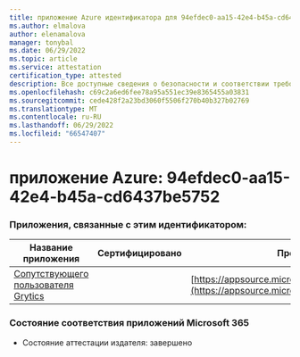 ```yaml
---
title: приложение Azure идентификатора для 94efdec0-aa15-42e4-b45a-cd6437be5752
ms.author: elmalova
author: elenamalova
manager: tonybal
ms.date: 06/29/2022
ms.topic: article
ms.service: attestation
certification_type: attested
description: Все доступные сведения о безопасности и соответствии требованиям для 94efdec0-aa15-42e4-b45a-cd6437be5752.
ms.openlocfilehash: c69c2a6ed6fee78a95a551ec39e8365455a03831
ms.sourcegitcommit: cede428f2a23bd3060f5506f270b40b327b02769
ms.translationtype: MT
ms.contentlocale: ru-RU
ms.lasthandoff: 06/29/2022
ms.locfileid: "66547407"
---
```

# <a name="azure-app-id-94efdec0-aa15-42e4-b45a-cd6437be5752"></a>приложение Azure: 94efdec0-aa15-42e4-b45a-cd6437be5752


### <a name="apps-associated-with-this-id"></a>Приложения, связанные с этим идентификатором:
| **Название приложения** | **Сертифицировано** | **Просмотр в AppSource** |
|--------------|---------------|-----------------------|
| [Сопутствующего пользователя Grytics](../forward/WA200004217.md) |  | [https://appsource.microsoft.com/product/office/WA200004217](https://appsource.microsoft.com/product/office/WA200004217) |

### <a name="microsoft-365-app-compliance-status"></a>Состояние соответствия приложений Microsoft 365
- Состояние аттестации издателя: завершено
